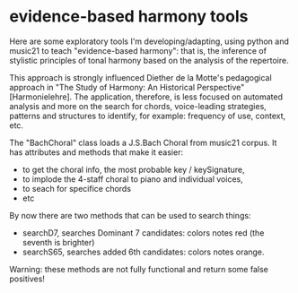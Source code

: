 # evidence-based harmony tools

Here are some exploratory tools I'm developing/adapting, using python and music21 to teach "evidence-based harmony": that is, the inference of stylistic principles of tonal harmony based on the analysis of the repertoire.

This approach is strongly influenced Diether de la Motte's pedagogical approach in "The Study of Harmony: An Historical Perspective" [Harmonielehre]. The application, therefore, is less focused on automated analysis and more on the search for chords, voice-leading strategies, patterns and structures to identify, for example: frequency of use, context, etc.


The "BachChoral" class loads a J.S.Bach Choral from music21 corpus. It has attributes and methods that make it easier:
- to get the choral info, the most probable key / keySignature,
- to implode the 4-staff choral to piano and individual voices,
- to seach for specifice chords
- etc

By now there are two methods that can be used to search things:

- searchD7, searches Dominant 7 candidates: colors notes red (the seventh is brighter)
- searchS65, searches added 6th candidates: colors notes orange.

Warning: these methods are not fully functional and return some false positives!
